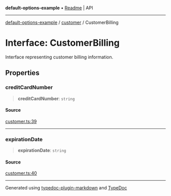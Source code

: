 **default-options-example** • [Readme](../../README.md) \| API

***

[default-options-example](../../modules.md) / [customer](../README.md) / CustomerBilling

# Interface: CustomerBilling

Interface representing customer billing information.

## Properties

### creditCardNumber

> **creditCardNumber**: `string`

#### Source

[customer.ts:39](https://github.com/tgreyuk/typedoc-plugin-markdown-examples/blob/ce7cd91/examples/core/src/customer.ts#L39)

***

### expirationDate

> **expirationDate**: `string`

#### Source

[customer.ts:40](https://github.com/tgreyuk/typedoc-plugin-markdown-examples/blob/ce7cd91/examples/core/src/customer.ts#L40)

***

Generated using [typedoc-plugin-markdown](https://www.npmjs.com/package/typedoc-plugin-markdown) and [TypeDoc](https://typedoc.org/)

